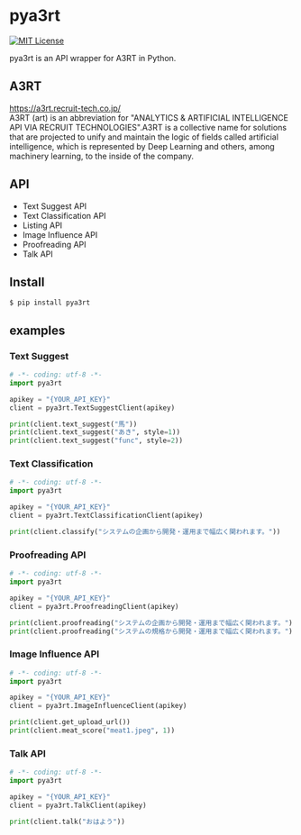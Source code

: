 # pya3rt

[![MIT License](http://img.shields.io/badge/license-MIT-blue.svg?style=flat)](LICENSE)  

pya3rt is an API wrapper for A3RT in Python.

## A3RT
https://a3rt.recruit-tech.co.jp/  
A3RT (art) is an abbreviation for "ANALYTICS & ARTIFICIAL INTELLIGENCE API VIA RECRUIT TECHNOLOGIES".A3RT is a collective name for solutions that are projected to unify and maintain the logic of fields called artificial intelligence, which is represented by Deep Learning and others, among machinery learning, to the inside of the company.

## API

* Text Suggest API
* Text Classification API
* Listing API
* Image Influence API
* Proofreading API
* Talk API

## Install

```
$ pip install pya3rt
```

## examples

### Text Suggest

```python
# -*- coding: utf-8 -*-
import pya3rt

apikey = "{YOUR_API_KEY}"
client = pya3rt.TextSuggestClient(apikey)

print(client.text_suggest("馬"))
print(client.text_suggest("あき", style=1))
print(client.text_suggest("func", style=2))
```

### Text Classification

```python
# -*- coding: utf-8 -*-
import pya3rt

apikey = "{YOUR_API_KEY}"
client = pya3rt.TextClassificationClient(apikey)

print(client.classify("システムの企画から開発・運用まで幅広く関われます。"))
```

### Proofreading API

```python
# -*- coding: utf-8 -*-
import pya3rt

apikey = "{YOUR_API_KEY}"
client = pya3rt.ProofreadingClient(apikey)

print(client.proofreading("システムの企画から開発・運用まで幅広く関われます。"))
print(client.proofreading("システムの規格から開発・運用まで幅広く関われます。"))
```

### Image Influence API

```python
# -*- coding: utf-8 -*-
import pya3rt

apikey = "{YOUR_API_KEY}"
client = pya3rt.ImageInfluenceClient(apikey)

print(client.get_upload_url())
print(client.meat_score("meat1.jpeg", 1))
```

### Talk API

```python
# -*- coding: utf-8 -*-
import pya3rt

apikey = "{YOUR_API_KEY}"
client = pya3rt.TalkClient(apikey)

print(client.talk("おはよう"))
```
